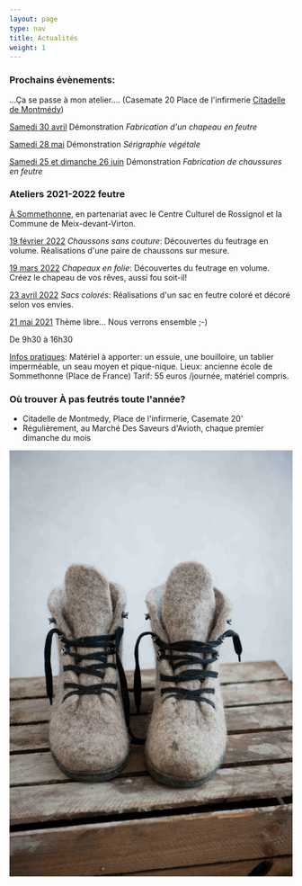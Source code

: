 ```yaml
---
layout: page
type: nav
title: Actualités
weight: 1
---
```


### Prochains évènements:

...Ça se passe à mon atelier.... (Casemate 20 Place de l'infirmerie <u>Citadelle de Montmédy</u>)

<u>Samedi 30 avril</u> Démonstration *Fabrication d'un chapeau en feutre*

<u>Samedi 28 mai</u> Démonstration *Sérigraphie végétale*

<u>Samedi 25 et dimanche 26 juin</u> Démonstration *Fabrication de chaussures en feutre*

 
### Ateliers 2021-2022 feutre    



<u>À Sommethonne</u>, en partenariat avec le Centre Culturel de Rossignol et la Commune de Meix-devant-Virton. 

<u>19 février 2022</u> *Chaussons sans couture*:
Découvertes du feutrage en volume.
Réalisations d'une paire de chaussons sur mesure.

<u>19 mars 2022</u> *Chapeaux en folie*:
Découvertes du feutrage en volume.
Créez le chapeau de vos rêves, aussi fou soit-il!

<u>23 avril 2022</u> *Sacs colorés*:
Réalisations d'un sac en feutre coloré et décoré selon vos envies.


<u>21 mai 2021</u> Thème libre... Nous verrons ensemble ;-) 

De 9h30 à 16h30

<u>Infos pratiques</u>:
Matériel à apporter: un essuie, une bouilloire, un tablier imperméable, un seau moyen et pique-nique.
Lieux: ancienne école de Sommethonne (Place de France)
Tarif: 55 euros /journée, matériel compris. 

### Où trouver À pas feutrés toute l'année?

- Citadelle de Montmedy, Place de l'infirmerie, Casemate 20'
- Régulièrement, au Marché Des Saveurs d'Avioth, chaque premier dimanche du mois


  
<div class="centered"><img src="actus.jpg" alt="chaussons pointus"></div>
<!--p class="rss-subscribe">s'inscrire au <a href="{{ "/feed.xml" | prepend: site.baseurl }}">flux RSS</a></p-->
